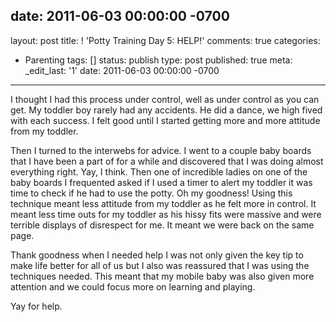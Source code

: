 date: 2011-06-03 00:00:00 -0700
---
layout: post
title: ! 'Potty Training Day 5:  HELP!'
comments: true
categories:
- Parenting
tags: []
status: publish
type: post
published: true
meta:
  _edit_last: '1'
date: 2011-06-03 00:00:00 -0700
---
I thought I had this process under control, well as under control as you can get.  My toddler boy rarely had any accidents.  He did a dance, we high fived with each success.  I felt good until I started getting more and more attitude from my toddler.

Then I turned to the interwebs for advice.  I went to a couple baby boards that I have been a part of for a while and discovered that I was doing almost everything right.  Yay, I think.  Then one of incredible ladies on one of the baby boards I frequented asked if I used a timer to alert my toddler it was time to check if he had to use the potty.  Oh my goodness!  Using this technique meant less attitude from my toddler as he felt more in control.  It meant less time outs for my toddler as his hissy fits were massive and were terrible displays of disrespect for me.  It meant we were back on the same page.

Thank goodness when I needed help I was not only given the key tip to make life better for all of us but I also was reassured that I was using the techniques needed.  This meant that my mobile baby was also given more attention and we could focus more on learning and playing.  

Yay for help.
